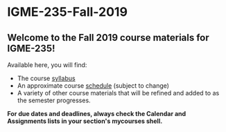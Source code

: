# IGME-235-Fall-2019

## Welcome to the Fall 2019 course materials for IGME-235!

Available here, you will find:
- The course [syllabus](syllabus.md)
- An approximate course [schedule](schedule.md) (subject to change)
- A variety of other course materials that will be refined and added to as the semester progresses.

**For due dates and deadlines, always check the Calendar and Assignments lists in your section's mycourses shell.**
